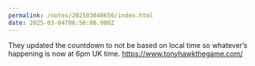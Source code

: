 ```yaml
---
permalink: /notes/202503040656/index.html
date: 2025-03-04T06:56:00.000Z
---
```


They updated the countdown to not be based on local time so whatever’s happening is now at 6pm UK time. https://www.tonyhawkthegame.com/